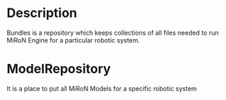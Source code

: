 # Description
Bundles is a repository which keeps collections of all files needed to run MiRoN Engine for a particular robotic system.

# ModelRepository
It is a place to put all MiRoN Models for a specific robotic system
